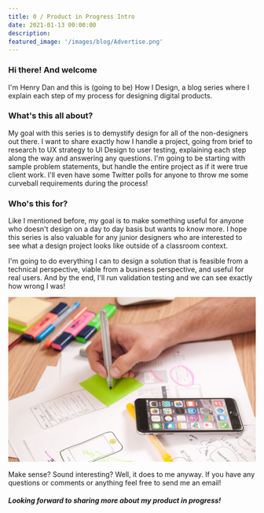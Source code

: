 ```yaml
---
title: 0 / Product in Progress Intro
date: 2021-01-13 00:00:00
description: 
featured_image: '/images/blog/Advertise.png'
---
```

### Hi there! And welcome
I'm Henry Dan and this is (going to be) How I Design, a blog series where I explain each step of my process for designing digital products.

### What's this all about?

My goal with this series is to demystify design for all of the non-designers out there. I want to share exactly how I handle a project, going from brief to research to UX strategy to UI Design to user testing, explaining each step along the way and answering any questions. I'm going to be starting with sample problem statements, but handle the entire project as if it were true client work. I'll even have some Twitter polls for anyone to throw me some curveball requirements during the process!

### Who's this for?

Like I mentioned before, my goal is to make something useful for anyone who doesn't design on a day to day basis but wants to know more. I hope this series is also valuable for any junior designers who are interested to see what a design project looks like outside of a classroom context.

I'm going to do everything I can to design a solution that is feasible from a technical perspective, viable from a business perspective, and useful for real users. And by the end, I'll run validation testing and we can see exactly how wrong I was!

![process](/images/blog/ux.jpg)

Make sense? Sound interesting? Well, it does to me anyway. If you have any questions or comments or anything feel free to send me an email!

##### Looking forward to sharing more about my product in progress!